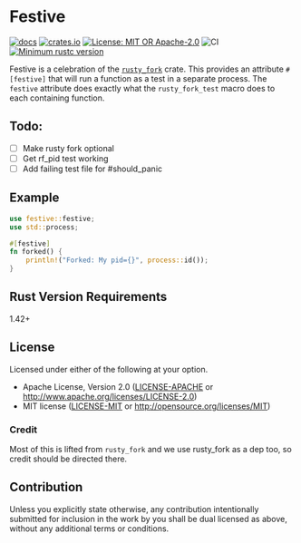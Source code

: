 # Festive

[![docs](https://docs.rs/festive/badge.svg)](https://docs.rs/festive)
[![crates.io](https://img.shields.io/crates/v/festive.svg)](https://crates.io/crates/festive)
[![License: MIT OR Apache-2.0](https://img.shields.io/crates/l/clippy.svg)](#license)
![CI](https://github.com/estk/festive/workflows/CI/badge.svg)
[![Minimum rustc version](https://img.shields.io/badge/rustc-1.42+-green.svg)](https://github.com/estk/festive#rust-version-requirements)

Festive is a celebration of the [`rusty_fork`](https://crates.io/crates/rusty-fork) crate. This provides an attribute `#[festive]` that will run a function as a test in a separate process. The `festive` attribute does exactly what the `rusty_fork_test` macro does to each containing function.

## Todo:

- [ ] Make rusty fork optional
- [ ] Get rf_pid test working
- [ ] Add failing test file for #should_panic

## Example

```rust
use festive::festive;
use std::process;

#[festive]
fn forked() {
    println!("Forked: My pid={}", process::id());
}
```

## Rust Version Requirements

1.42+

## License

Licensed under either of the following at your option.

- Apache License, Version 2.0 ([LICENSE-APACHE](LICENSE-APACHE) or http://www.apache.org/licenses/LICENSE-2.0)
- MIT license ([LICENSE-MIT](LICENSE-MIT) or http://opensource.org/licenses/MIT)

### Credit

Most of this is lifted from `rusty_fork` and we use rusty_fork as a dep too, so credit should be directed there.

## Contribution

Unless you explicitly state otherwise, any contribution intentionally submitted
for inclusion in the work by you shall be dual licensed as above, without any
additional terms or conditions.
